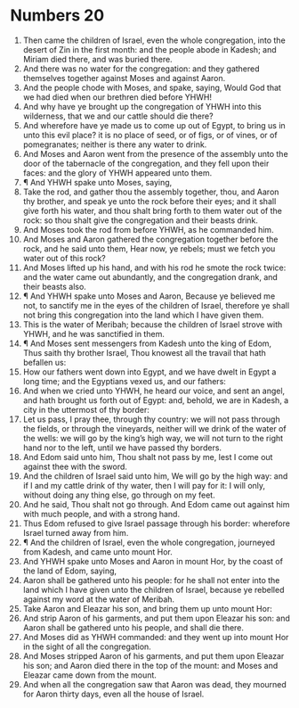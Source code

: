 ﻿# Numbers 20
1. Then came the children of Israel, even the whole congregation, into the desert of Zin in the first month: and the people abode in Kadesh; and Miriam died there, and was buried there. 
2. And there was no water for the congregation: and they gathered themselves together against Moses and against Aaron. 
3. And the people chode with Moses, and spake, saying, Would God that we had died when our brethren died before YHWH! 
4. And why have ye brought up the congregation of YHWH into this wilderness, that we and our cattle should die there? 
5. And wherefore have ye made us to come up out of Egypt, to bring us in unto this evil place? it is no place of seed, or of figs, or of vines, or of pomegranates; neither is there any water to drink. 
6. And Moses and Aaron went from the presence of the assembly unto the door of the tabernacle of the congregation, and they fell upon their faces: and the glory of YHWH appeared unto them. 
7. ¶ And YHWH spake unto Moses, saying, 
8. Take the rod, and gather thou the assembly together, thou, and Aaron thy brother, and speak ye unto the rock before their eyes; and it shall give forth his water, and thou shalt bring forth to them water out of the rock: so thou shalt give the congregation and their beasts drink. 
9. And Moses took the rod from before YHWH, as he commanded him. 
10. And Moses and Aaron gathered the congregation together before the rock, and he said unto them, Hear now, ye rebels; must we fetch you water out of this rock? 
11. And Moses lifted up his hand, and with his rod he smote the rock twice: and the water came out abundantly, and the congregation drank, and their beasts also. 
12. ¶ And YHWH spake unto Moses and Aaron, Because ye believed me not, to sanctify me in the eyes of the children of Israel, therefore ye shall not bring this congregation into the land which I have given them. 
13. This is the water of Meribah; because the children of Israel strove with YHWH, and he was sanctified in them. 
14. ¶ And Moses sent messengers from Kadesh unto the king of Edom, Thus saith thy brother Israel, Thou knowest all the travail that hath befallen us: 
15. How our fathers went down into Egypt, and we have dwelt in Egypt a long time; and the Egyptians vexed us, and our fathers: 
16. And when we cried unto YHWH, he heard our voice, and sent an angel, and hath brought us forth out of Egypt: and, behold, we are in Kadesh, a city in the uttermost of thy border: 
17. Let us pass, I pray thee, through thy country: we will not pass through the fields, or through the vineyards, neither will we drink of the water of the wells: we will go by the king’s high way, we will not turn to the right hand nor to the left, until we have passed thy borders. 
18. And Edom said unto him, Thou shalt not pass by me, lest I come out against thee with the sword. 
19. And the children of Israel said unto him, We will go by the high way: and if I and my cattle drink of thy water, then I will pay for it: I will only, without doing any thing else, go through on my feet. 
20. And he said, Thou shalt not go through. And Edom came out against him with much people, and with a strong hand. 
21. Thus Edom refused to give Israel passage through his border: wherefore Israel turned away from him. 
22. ¶ And the children of Israel, even the whole congregation, journeyed from Kadesh, and came unto mount Hor. 
23. And YHWH spake unto Moses and Aaron in mount Hor, by the coast of the land of Edom, saying, 
24. Aaron shall be gathered unto his people: for he shall not enter into the land which I have given unto the children of Israel, because ye rebelled against my word at the water of Meribah. 
25. Take Aaron and Eleazar his son, and bring them up unto mount Hor: 
26. And strip Aaron of his garments, and put them upon Eleazar his son: and Aaron shall be gathered unto his people, and shall die there. 
27. And Moses did as YHWH commanded: and they went up into mount Hor in the sight of all the congregation. 
28. And Moses stripped Aaron of his garments, and put them upon Eleazar his son; and Aaron died there in the top of the mount: and Moses and Eleazar came down from the mount. 
29. And when all the congregation saw that Aaron was dead, they mourned for Aaron thirty days, even all the house of Israel. 
